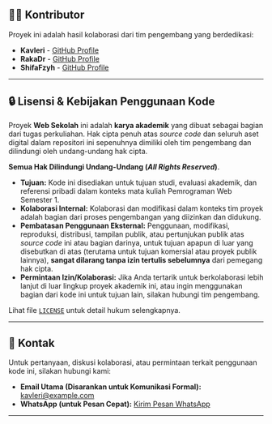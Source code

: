 ## 👨‍💻 Kontributor

Proyek ini adalah hasil kolaborasi dari tim pengembang yang berdedikasi:

* **Kavleri** - [GitHub Profile](https://github.com/Kavleri)
* **RakaDr** - [GitHub Profile](https://github.com/RakaDr)
* **ShifaFzyh** - [GitHub Profile](https://github.com/ShifaFzyh)

---

## 🔒 Lisensi & Kebijakan Penggunaan Kode

Proyek **Web Sekolah** ini adalah **karya akademik** yang dibuat sebagai bagian dari tugas perkuliahan. Hak cipta penuh atas *source code* dan seluruh aset digital dalam repositori ini sepenuhnya dimiliki oleh tim pengembang dan dilindungi oleh undang-undang hak cipta.

**Semua Hak Dilindungi Undang-Undang (*All Rights Reserved*)**.

* **Tujuan:** Kode ini disediakan untuk tujuan studi, evaluasi akademik, dan referensi pribadi dalam konteks mata kuliah Pemrograman Web Semester 1.
* **Kolaborasi Internal:** Kolaborasi dan modifikasi dalam konteks tim proyek adalah bagian dari proses pengembangan yang diizinkan dan didukung.
* **Pembatasan Penggunaan Eksternal:** Penggunaan, modifikasi, reproduksi, distribusi, tampilan publik, atau pertunjukan publik atas *source code* ini atau bagian darinya, untuk tujuan apapun di luar yang disebutkan di atas (terutama untuk tujuan komersial atau proyek publik lainnya), **sangat dilarang tanpa izin tertulis sebelumnya** dari pemegang hak cipta.
* **Permintaan Izin/Kolaborasi:** Jika Anda tertarik untuk berkolaborasi lebih lanjut di luar lingkup proyek akademik ini, atau ingin menggunakan bagian dari kode ini untuk tujuan lain, silakan hubungi tim pengembang.

Lihat file [`LICENSE`](LICENSE) untuk detail hukum selengkapnya.

---

## 📧 Kontak

Untuk pertanyaan, diskusi kolaborasi, atau permintaan terkait penggunaan kode ini, silakan hubungi kami:

* **Email Utama (Disarankan untuk Komunikasi Formal):** [kavleri@example.com](mailto:kavleri79@gmail.com)
* **WhatsApp (untuk Pesan Cepat):** [Kirim Pesan WhatsApp](https://wa.me/6288212005990?text=Halo,%20saya%20tertarik%20untuk%20berdiskusi%20mengenai%20proyek%20web%20sekolah%20Anda!)

---
